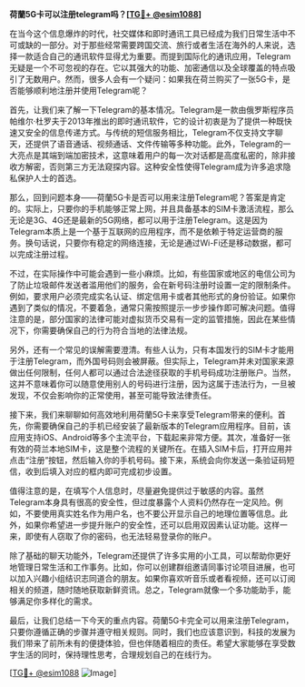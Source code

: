 **荷蘭5G卡可以注册telegram吗？[[TG💪+ @esim1088](https://t.me/s/esim1088)]**

在当今这个信息爆炸的时代，社交媒体和即时通讯工具已经成为我们日常生活中不可或缺的一部分。对于那些经常需要跨国交流、旅行或者生活在海外的人来说，选择一款适合自己的通讯软件显得尤为重要。而提到国际化的通讯应用，Telegram无疑是一个不可忽视的存在。它以其强大的功能、加密通信以及全球覆盖的特点吸引了无数用户。然而，很多人会有一个疑问：如果我在荷兰购买了一张5G卡，是否能够顺利地注册并使用Telegram呢？

首先，让我们来了解一下Telegram的基本情况。Telegram是一款由俄罗斯程序员帕维尔·杜罗夫于2013年推出的即时通讯软件，它的设计初衷是为了提供一种既快速又安全的信息传递方式。与传统的短信服务相比，Telegram不仅支持文字聊天，还提供了语音通话、视频通话、文件传输等多种功能。此外，Telegram的一大亮点是其端到端加密技术，这意味着用户的每一次对话都是高度私密的，除非接收方解密，否则第三方无法窥探内容。这种安全性使得Telegram成为许多追求隐私保护人士的首选。

那么，回到问题本身——荷蘭5G卡是否可以用来注册Telegram呢？答案是肯定的。实际上，只要你的手机能够正常上网，并且具备基本的SIM卡激活流程，那么无论是3G、4G还是最新的5G网络，都可以用于注册Telegram。这是因为Telegram本质上是一个基于互联网的应用程序，而不是依赖于特定运营商的服务。换句话说，只要你有稳定的网络连接，无论是通过Wi-Fi还是移动数据，都可以完成注册过程。

不过，在实际操作中可能会遇到一些小麻烦。比如，有些国家或地区的电信公司为了防止垃圾邮件发送者滥用他们的服务，会在新号码注册时设置一定的限制条件。例如，要求用户必须完成实名认证、绑定信用卡或者其他形式的身份验证。如果你遇到了类似的情况，不要着急，通常只需按照提示一步步操作即可解决问题。值得注意的是，部分国家的法律可能对虚拟货币交易有一定的监管措施，因此在某些情况下，你需要确保自己的行为符合当地的法律法规。

另外，还有一个常见的误解需要澄清。有些人认为，只有本国发行的SIM卡才能用于注册Telegram，而外国号码则会被屏蔽。但实际上，Telegram并未对国家来源做出任何限制，任何人都可以通过合法途径获取的手机号码成功注册账户。当然，这并不意味着你可以随意使用别人的号码进行注册，因为这属于违法行为，一旦被发现，不仅会影响你的正常使用，甚至可能导致法律责任。

接下来，我们来聊聊如何高效地利用荷蘭5G卡来享受Telegram带来的便利。首先，你需要确保自己的手机已经安装了最新版本的Telegram应用程序。目前，该应用支持iOS、Android等多个主流平台，下载起来非常方便。其次，准备好一张有效的荷兰本地SIM卡，这是整个流程的关键所在。在插入SIM卡后，打开应用并点击“注册”按钮，然后输入你的手机号码。接下来，系统会向你发送一条验证码短信，收到后填入对应的框内即可完成初步设置。

值得注意的是，在填写个人信息时，尽量避免提供过于敏感的内容。虽然Telegram本身具有很高的安全性，但过度暴露个人资料仍然存在一定风险。例如，不要使用真实姓名作为用户名，也不要公开显示自己的地理位置等信息。此外，如果你希望进一步提升账户的安全性，还可以启用双因素认证功能。这样一来，即使有人窃取了你的密码，也无法轻易登录你的账户。

除了基础的聊天功能外，Telegram还提供了许多实用的小工具，可以帮助你更好地管理日常生活和工作事务。比如，你可以创建群组邀请同事讨论项目进展，也可以加入兴趣小组结识志同道合的朋友。如果你喜欢听音乐或者看视频，还可以订阅相关的频道，随时随地获取新鲜资讯。总之，Telegram就像一个多功能助手，能够满足你多样化的需求。

最后，让我们总结一下今天的重点内容。荷蘭5G卡完全可以用来注册Telegram，只要你遵循正确的步骤并遵守相关规则。同时，我们也应该意识到，科技的发展为我们带来了前所未有的便捷体验，但也伴随着相应的责任。希望大家能够在享受数字生活的同时，保持理性思考，合理规划自己的在线行为。

[[TG💪+ @esim1088](https://t.me/s/esim1088) ![Image](https://i.postimg.cc/4NQfJmqS/Snipaste-2025-05-13-00-14-12.png)]
